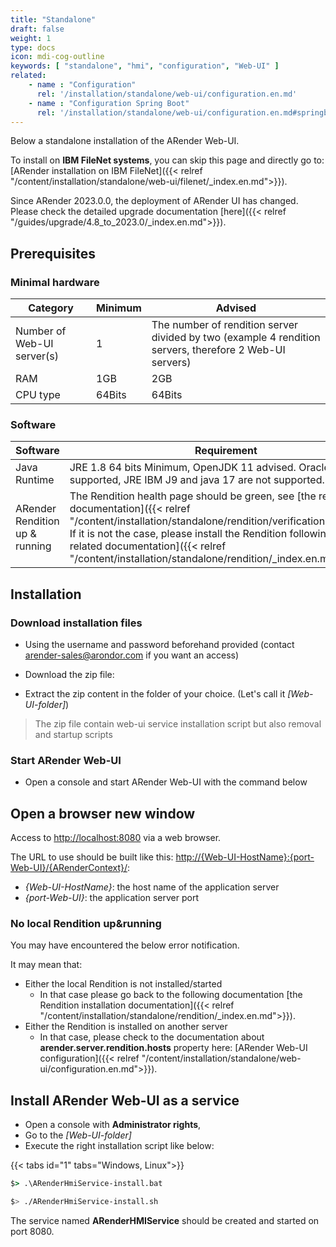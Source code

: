 ```yaml
---
title: "Standalone"
draft: false
weight: 1
type: docs
icon: mdi-cog-outline
keywords: [ "standalone", "hmi", "configuration", "Web-UI" ]
related:
    - name : "Configuration"
      rel: '/installation/standalone/web-ui/configuration.en.md'
    - name : "Configuration Spring Boot"
      rel: '/installation/standalone/web-ui/configuration.en.md#springboot'
---
```



Below a standalone installation of the ARender Web-UI.

To install on **IBM FileNet systems**, you can skip this page and directly go to: 
[ARender installation on IBM FileNet]({{< relref "/content/installation/standalone/web-ui/filenet/_index.en.md">}}).

Since ARender 2023.0.0, the deployment of ARender UI has changed. Please check the detailed upgrade documentation 
[here]({{< relref "/guides/upgrade/4.8_to_2023.0/_index.en.md">}}).

## Prerequisites

### Minimal hardware

| Category                         | Minimum | Advised                                                                                                 |
| -------------------------------- | ------- | ------------------------------------------------------------------------------------------------------- |
| Number of Web-UI server(s)       | 1       | The number of rendition server divided by two (example 4 rendition servers, therefore 2 Web-UI servers) |
| RAM                              | 1GB     | 2GB                                                                                                     |
| CPU type                         | 64Bits  | 64Bits

### Software

| Software                        | Requirement                                                                                                                                                                                                                                                                                                                    |
| ------------------------------- | ------------------------------------------------------------------------------------------------------------------------------------------------------------------------------------------------------------------------------------------------------------------------------------------------------------------------------ |
| Java Runtime                    | JRE 1.8 64 bits Minimum, OpenJDK 11 advised. Oracle JDK are supported, JRE IBM J9 and java 17 are not supported.                                                                                                                                                                                                               |
| ARender Rendition up & running  | The Rendition health page should be green, see [the related documentation]({{< relref "/content/installation/standalone/rendition/verification.en.md">}}). If it is not the case, please install the Rendition following [the related documentation]({{< relref "/content/installation/standalone/rendition/_index.en.md">}}). |

## Installation

### Download installation files

* Using the username and password beforehand provided (contact arender-sales@arondor.com if you want an access)
* Download the zip file:


* Extract the zip content in the folder of your choice. (Let's call it *[Web-UI-folder]*)
>The zip file contain web-ui service installation script but also removal and startup scripts

### Start ARender Web-UI

* Open a console and start ARender Web-UI with the command below 


## Open a browser new window

Access to <http://localhost:8080> via a web browser.


The URL to use should be built like this: <http://{Web-UI-HostName}:{port-Web-UI}/{ARenderContext}/>:
- *{Web-UI-HostName}*: the host name of the application server
- *{port-Web-UI}*: the application server port
  
### No local Rendition up&running

You may have encountered the below error notification.


It may mean that:
* Either the local Rendition is not installed/started
  * In that case please go back to the following documentation [the Rendition installation documentation]({{< relref "/content/installation/standalone/rendition/_index.en.md">}}).
* Either the Rendition is installed on another server
  * In that case, please check to the documentation about **arender.server.rendition.hosts** property here: [ARender Web-UI configuration]({{< relref "/content/installation/standalone/web-ui/configuration.en.md">}}).

## Install ARender Web-UI as a service

* Open a console with **Administrator rights**,
* Go to the *[Web-UI-folder]*
* Execute the right installation script like below:

{{< tabs id="1" tabs="Windows, Linux">}}
```cmd
$> .\ARenderHmiService-install.bat
```
```bash
$> ./ARenderHmiService-install.sh
```
    
The service named **ARenderHMIService** should be created and started on port 8080.